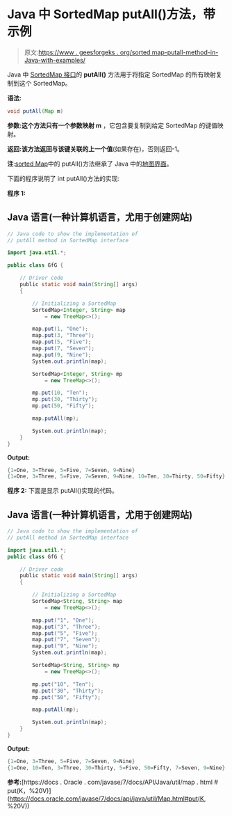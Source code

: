 # Java 中 SortedMap putAll()方法，带示例

> 原文:[https://www . geesforgeks . org/sorted map-putall-method-in-Java-with-examples/](https://www.geeksforgeeks.org/sortedmap-putall-method-in-java-with-examples/)

Java 中 [SortedMap 接口](https://www.geeksforgeeks.org/sortedmap-java-examples/)的 **putAll()** 方法用于将指定 SortedMap 的所有映射复制到这个 SortedMap。

**语法:**

```java
void putAll(Map m)
```

**参数:**这个方法只有一个参数**映射 m** ，它包含要复制到给定 SortedMap 的键值映射。

**返回:**该方法返回**与该键关联的上一个值**(如果存在)，否则返回-1。

**注**:[sorted Map](https://www.geeksforgeeks.org/sortedmap-java-examples/)中的 putAll()方法继承了 Java 中的[地图界面](https://www.geeksforgeeks.org/map-interface-java-examples/)。

下面的程序说明了 int putAll()方法的实现:

**程序 1:**

## Java 语言(一种计算机语言，尤用于创建网站)

```java
// Java code to show the implementation of
// putAll method in SortedMap interface

import java.util.*;

public class GfG {

    // Driver code
    public static void main(String[] args)
    {

        // Initializing a SortedMap
        SortedMap<Integer, String> map
            = new TreeMap<>();

        map.put(1, "One");
        map.put(3, "Three");
        map.put(5, "Five");
        map.put(7, "Seven");
        map.put(9, "Nine");
        System.out.println(map);

        SortedMap<Integer, String> mp
            = new TreeMap<>();

        mp.put(10, "Ten");
        mp.put(30, "Thirty");
        mp.put(50, "Fifty");

        map.putAll(mp);

        System.out.println(map);
    }
}
```

**Output:** 

```java
{1=One, 3=Three, 5=Five, 7=Seven, 9=Nine}
{1=One, 3=Three, 5=Five, 7=Seven, 9=Nine, 10=Ten, 30=Thirty, 50=Fifty}
```

**程序 2:** 下面是显示 putAll()实现的代码。

## Java 语言(一种计算机语言，尤用于创建网站)

```java
// Java code to show the implementation of
// putAll method in SortedMap interface

import java.util.*;
public class GfG {

    // Driver code
    public static void main(String[] args)
    {

        // Initializing a SortedMap
        SortedMap<String, String> map
            = new TreeMap<>();

        map.put("1", "One");
        map.put("3", "Three");
        map.put("5", "Five");
        map.put("7", "Seven");
        map.put("9", "Nine");
        System.out.println(map);

        SortedMap<String, String> mp
            = new TreeMap<>();

        mp.put("10", "Ten");
        mp.put("30", "Thirty");
        mp.put("50", "Fifty");

        map.putAll(mp);

        System.out.println(map);
    }
}
```

**Output:** 

```java
{1=One, 3=Three, 5=Five, 7=Seven, 9=Nine}
{1=One, 10=Ten, 3=Three, 30=Thirty, 5=Five, 50=Fifty, 7=Seven, 9=Nine}
```

**参考:**[https://docs . Oracle . com/javase/7/docs/API/Java/util/map . html # put(K，%20V)](https://docs.oracle.com/javase/7/docs/api/java/util/Map.html#put(K, %20V))